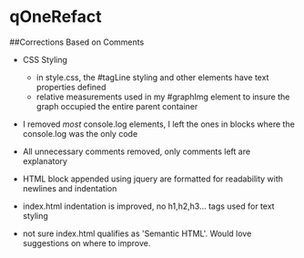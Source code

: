 # qOneRefact

##Corrections Based on Comments
* CSS Styling
    - in style.css, the #tagLine styling and other elements have text properties defined
    - relative measurements used in my #graphImg element to insure the graph occupied the entire parent container

* I removed *most* console.log elements, I left the ones in blocks where the console.log was the only code

* All unnecessary comments removed, only comments left are explanatory

* HTML block appended using jquery are formatted for readability with newlines and indentation

* index.html indentation is improved, no h1,h2,h3... tags used for text styling

* not sure index.html qualifies as 'Semantic HTML'.  Would love suggestions on where to improve.
